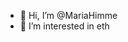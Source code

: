 - 👋 Hi, I’m @MariaHimme
- 👀 I’m interested in eth
<!---
MariaHimme/MariaHimme is a ✨ special ✨ repository because its `README.md` (this file) appears on your GitHub profile.
You can click the Preview link to take a look at your changes.
--->
